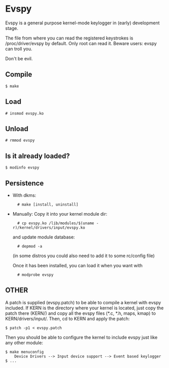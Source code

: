 # Evspy

Evspy is a general purpose kernel-mode keylogger in (early) development stage.

The file from where you can read the registered keystrokes is /proc/driver/evspy
by default. Only root can read it. Beware users: evspy can troll you.

Don't be evil.

## Compile
    $ make

## Load
    # insmod evspy.ko

## Unload
    # rmmod evspy

## Is it already loaded?
    $ modinfo evspy

## Persistence

* With dkms:

        # make [install, uninstall]

* Manually:
    Copy it into your kernel module dir:

        # cp evspy.ko /lib/modules/$(uname -r)/kernel/drivers/input/evspy.ko

    and update module database:

        # depmod -a
    (in some distros you could also need to add it to some rc/config file)

    Once it has been installed, you can load it when you want with

        # modprobe evspy

## OTHER

A patch is supplied (evspy.patch) to be able to compile a kernel with evspy
included. If KERN is the directory where your kernel is located, just copy the
patch there (KERN/) and copy all the evspy files (*.c, *.h, maps, kmap) to
KERN/drivers/input/. Then, cd to KERN and apply the patch:

    $ patch -p1 < evspy.patch

Then you should be able to configure the kernel to include evspy just like
any other module:

    $ make menuconfig
        Device Drivers --> Input device support --> Event based keylogger
    $ ...
